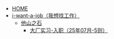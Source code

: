<!-- docs/_sidebar.md -->
- [HOME](/)
- [i-want-a-job（我想找工作）](#i-want-a-job（我想找工作）)
  - [他山之石](#他山之石)
    - [大厂实习-入职（25年07月-5则）](#大厂实习-入职（25年07月-5则）)
    
    